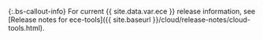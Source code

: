  {:.bs-callout-info}
For current {{ site.data.var.ece }} release information, see [Release notes for ece-tools]({{ site.baseurl }}/cloud/release-notes/cloud-tools.html).